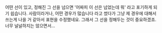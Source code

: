 어떤 선이 있고, 정해진 그 선을 넘으면 '어짜피 이 선은 넘었는데 뭐' 라고 포기하게 되기 쉽습니다. 사람이라거나, 어떤 경우가 많습니다 라고 썼다가 그냥 제 경우에 대해서 쓰는게 나을 거 같아서 표현을 수정했네요.
그래서 그 선을 정해두는 것이 중요하겠죠. 너무 널널하지는 않으면서...
